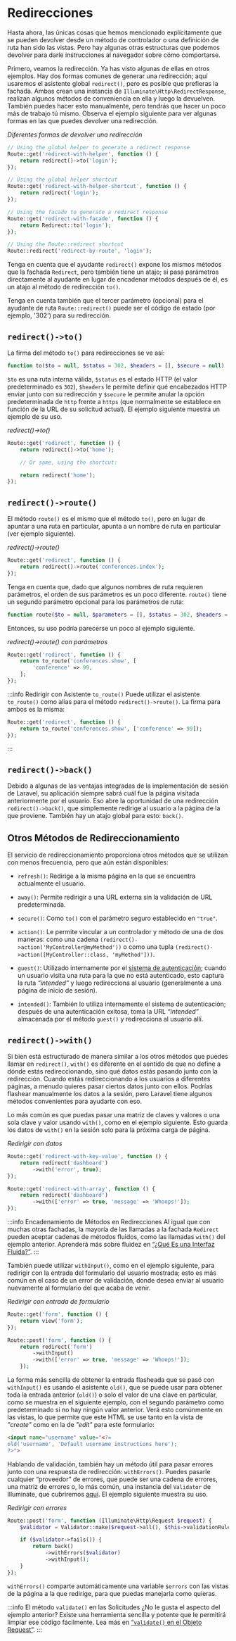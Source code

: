 # Redirecciones

Hasta ahora, las únicas cosas que hemos mencionado explícitamente que se pueden devolver desde un método de controlador o una definición de ruta han sido las vistas. Pero hay algunas otras estructuras que podemos devolver para darle instrucciones al navegador sobre cómo comportarse.

Primero, veamos la redirección. Ya has visto algunas de ellas en otros ejemplos. Hay dos formas comunes de generar una redirección; aquí usaremos el asistente global `redirect()`, pero es posible que prefieras la fachada. Ambas crean una instancia de `Illuminate\Http\RedirectResponse`, realizan algunos métodos de conveniencia en ella y luego la devuelven. También puedes hacer esto manualmente, pero tendrás que hacer un poco más de trabajo tú mismo. Observa el ejemplo siguiente para ver algunas formas en las que puedes devolver una redirección.

_Diferentes formas de devolver una redirección_
```php
// Using the global helper to generate a redirect response
Route::get('redirect-with-helper', function () {
    return redirect()->to('login');
});

// Using the global helper shortcut
Route::get('redirect-with-helper-shortcut', function () {
    return redirect('login');
});

// Using the facade to generate a redirect response
Route::get('redirect-with-facade', function () {
    return Redirect::to('login');
});

// Using the Route::redirect shortcut
Route::redirect('redirect-by-route', 'login');
```

Tenga en cuenta que el ayudante `redirect()` expone los mismos métodos que la fachada `Redirect`, pero también tiene un atajo; si pasa parámetros directamente al ayudante en lugar de encadenar métodos después de él, es un atajo al método de redirección `to()`.

Tenga en cuenta también que el tercer parámetro (opcional) para el ayudante de ruta `Route::redirect()` puede ser el código de estado (por ejemplo, '302') para su redirección.

## `redirect()->to()`

La firma del método `to()` para redirecciones se ve así:

```php
function to($to = null, $status = 302, $headers = [], $secure = null)
```

`$to` es una ruta interna válida, `$status` es el estado HTTP (el valor predeterminado es `302`), `$headers` le permite definir qué encabezados HTTP enviar junto con su redirección y `$secure` le permite anular la opción predeterminada de `http` frente a `https` (que normalmente se establece en función de la URL de su solicitud actual). El ejemplo siguiente muestra un ejemplo de su uso.

_redirect()->to()_
```php
Route::get('redirect', function () {
    return redirect()->to('home');

    // Or same, using the shortcut:

    return redirect('home');
});
```

## `redirect()->route()`

El método `route()` es el mismo que el método `to()`, pero en lugar de apuntar a una ruta en particular, apunta a un nombre de ruta en particular (ver ejemplo siguiente).


_redirect()->route()_
```php
Route::get('redirect', function () {
    return redirect()->route('conferences.index');
});
```

Tenga en cuenta que, dado que algunos nombres de ruta requieren parámetros, el orden de sus parámetros es un poco diferente. `route()` tiene un segundo parámetro opcional para los parámetros de ruta:

```php
function route($to = null, $parameters = [], $status = 302, $headers = [])
```

Entonces, su uso podría parecerse un poco al ejemplo siguiente.

_redirect()->route() con parámetros_
```php
Route::get('redirect', function () {
    return to_route('conferences.show', [
        'conference' => 99,
    ];
});
```

:::info Redirigir con Asistente `to_route()`
Puede utilizar el asistente `to_route()` como alias para el método `redirect()->route()`. La firma para ambos es la misma:
```php
Route::get('redirect', function () {
    return to_route('conferences.show', ['conference' => 99]);
});
```
:::


## `redirect()->back()`

Debido a algunas de las ventajas integradas de la implementación de sesión de Laravel, su aplicación siempre sabrá cuál fue la página visitada anteriormente por el usuario. Eso abre la oportunidad de una redirección `redirect()->back()`, que simplemente redirige al usuario a la página de la que proviene. También hay un atajo global para esto: `back()`.

## Otros Métodos de Redireccionamiento

El servicio de redireccionamiento proporciona otros métodos que se utilizan con menos frecuencia, pero que aún están disponibles:

- `refresh()`: Redirige a la misma página en la que se encuentra actualmente el usuario.

- `away()`: 
Permite redirigir a una URL externa sin la validación de URL predeterminada.

- `secure()`: 
Como `to()` con el parámetro seguro establecido en `"true"`.

- `action()`: Le permite vincular a un controlador y método de una de dos maneras: como una cadena `(redirect()->action('MyController@myMethod'))` o como una tupla `(redirect()->action([MyController::class, 'myMethod']))`.

- `guest()`: Utilizado internamente por el [sistema de autenticación](../user-authentication-and-authorization/the-user-model-and-migration.html); cuando un usuario visita una ruta para la que no está autenticado, esto captura la ruta _“intended”_ y luego redirecciona al usuario (generalmente a una página de inicio de sesión).

- `intended()`: También lo utiliza internamente el sistema de autenticación; después de una autenticación exitosa, toma la URL _“intended”_ almacenada por el método `guest()` y redirecciona al usuario allí.

## `redirect()->with()`

Si bien está estructurado de manera similar a los otros métodos que puedes llamar en `redirect()`, `with()` es diferente en el sentido de que no define a dónde estás redireccionando, sino qué datos estás pasando junto con la redirección. Cuando estás redireccionando a los usuarios a diferentes páginas, a menudo quieres pasar ciertos datos junto con ellos. Podrías flashear manualmente los datos a la sesión, pero Laravel tiene algunos métodos convenientes para ayudarte con eso.

Lo más común es que puedas pasar una matriz de claves y valores o una sola clave y valor usando `with()`, como en el ejemplo siguiente. Esto guarda los datos de `with()` en la sesión solo para la próxima carga de página.

_Redirigir con datos_
```php
Route::get('redirect-with-key-value', function () {
    return redirect('dashboard')
        ->with('error', true);
});

Route::get('redirect-with-array', function () {
    return redirect('dashboard')
        ->with(['error' => true, 'message' => 'Whoops!']);
});
```

:::info Encadenamiento de Métodos en Redirecciones
Al igual que con muchas otras fachadas, la mayoría de las llamadas a la fachada `Redirect` pueden aceptar cadenas de métodos fluidos, como las llamadas `with()` del ejemplo anterior. Aprenderá más sobre fluidez en [“¿Qué Es una Interfaz Fluida?”](../databases-and-eloquent/query-builder.html#¿que-es-una-interfaz-fluida).
:::

También puede utilizar `withInput()`, como en el ejemplo siguiente, para redirigir con la entrada del formulario del usuario mostrada; esto es más común en el caso de un error de validación, donde desea enviar al usuario nuevamente al formulario del que acaba de venir.

_Redirigir con entrada de formulario_
```php
Route::get('form', function () {
    return view('form');
});

Route::post('form', function () {
    return redirect('form')
        ->withInput()
        ->with(['error' => true, 'message' => 'Whoops!']);
    });
```

La forma más sencilla de obtener la entrada flasheada que se pasó con `withInput()` es usando el asistente `old()`, que se puede usar para obtener toda la entrada anterior (`old()`) o solo el valor de una clave en particular, como se muestra en el siguiente ejemplo, con el segundo parámetro como predeterminado si no hay ningún valor anterior. Verá esto comúnmente en las vistas, lo que permite que este HTML se use tanto en la vista de _"create"_ como en la de _"edit"_ para este formulario:

```html
<input name="username" value="<?=
old('username', 'Default username instructions here');
?>">
```

Hablando de validación, también hay un método útil para pasar errores junto con una respuesta de redirección: `withErrors()`. Puedes pasarle cualquier “proveedor” de errores, que puede ser una cadena de errores, una matriz de errores o, lo más común, una instancia del `Validator` de Illuminate, que cubriremos [aquí](../requests-responses-and-middleware/laravel-s-request-lifecycle.html). El ejemplo siguiente muestra su uso.

_Redirigir con errores_
```php
Route::post('form', function (Illuminate\Http\Request $request) {
    $validator = Validator::make($request->all(), $this->validationRules);

    if ($validator->fails()) {
        return back()
            ->withErrors($validator)
            ->withInput();
    }
});
```

`withErrors()` comparte automáticamente una variable `$errors` con las vistas de la página a la que redirige, para que puedas manejarla como quieras.

:::info El método `validate()` en las Solicitudes
¿No le gusta el aspecto del ejemplo anterior? Existe una herramienta sencilla y potente que le permitirá limpiar ese código fácilmente. Lea más en [“`validate()` en el Objeto Request”](../collecting-and-handling-user-data/validation.html#validate-en-el-objeto-request).
:::

